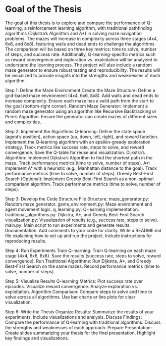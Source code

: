 # Goal of the Thesis
The goal of this thesis is to explore and compare the performance of Q-learning, a reinforcement learning algorithm, with traditional pathfinding algorithms (Dijkstra’s Algorithm and A*) in solving maze navigation problems. The mazes will increase in complexity across three stages (4x4, 6x6, and 8x8), featuring walls and dead ends to challenge the algorithms. The comparison will be based on three key metrics: time to solve, number of steps, and success rate. Additionally, Q-learning-specific metrics such as reward convergence and exploration vs. exploitation will be analyzed to understand the learning process. The project will also include a random maze generator to ensure robust testing and reproducibility. The results will be visualized to provide insights into the strengths and weaknesses of each algorithm.


Step 1: Define the Maze Environment
Create the Maze Structure:
Define a grid-based maze environment (4x4, 6x6, 8x8).
Add walls and dead ends to increase complexity.
Ensure each maze has a valid path from the start to the goal (bottom-right corner).
Random Maze Generator:
Implement a random maze generator using an algorithm like Recursive Backtracking or Prim’s Algorithm.
Ensure the generator can create mazes of different sizes and complexities.

Step 2: Implement the Algorithms
Q-learning:
Define the state space (agent’s position), action space (up, down, left, right), and reward function.
Implement the Q-learning algorithm with an epsilon-greedy exploration strategy.
Track metrics like success rate, steps to solve, and reward convergence.
Save the Q-table for reuse and visualization.
Dijkstra’s Algorithm:
Implement Dijkstra’s Algorithm to find the shortest path in the maze.
Track performance metrics (time to solve, number of steps).
A*:
Implement A* with a heuristic (e.g., Manhattan distance to the goal).
Track performance metrics (time to solve, number of steps).
Greedy Best-First Search (Optional):
Implement Greedy Best-First Search as a non-optimal comparison algorithm.
Track performance metrics (time to solve, number of steps).

Step 3: Develop the Code Structure
File Structure:
maze_generator.py: Random maze generator.
game_environment.py: Maze environment and agent movement logic.
q_learning.py: Q-learning implementation.
traditional_algorithms.py: Dijkstra, A*, and Greedy Best-First Search.
visualization.py: Visualization of results (e.g., success rate, steps to solve).
main.py: Main script to run experiments and generate results.
Documentation:
Add comments to your code for clarity.
Write a README.md file explaining how to set up and run the project.
Include instructions for reproducing results.

Step 4: Run Experiments
Train Q-learning:
Train Q-learning on each maze stage (4x4, 6x6, 8x8).
Save the results (success rate, steps to solve, reward convergence).
Run Traditional Algorithms:
Run Dijkstra, A*, and Greedy Best-First Search on the same mazes.
Record performance metrics (time to solve, number of steps).

Step 5: Visualize Results
Q-learning Metrics:
Plot success rate over episodes.
Visualize reward convergence.
Analyze exploration vs. exploitation.
Algorithm Comparison:
Compare steps to solve and time to solve across all algorithms.
Use bar charts or line plots for clear visualization.

Step 6: Write the Thesis
Organize Results:
Summarize the results of your experiments.
Include visualizations and analysis.
Discuss Findings:
Compare the performance of Q-learning with traditional algorithms.
Discuss the strengths and weaknesses of each approach.
Prepare Presentation:
Create slides summarizing your thesis for the final presentation.
Highlight key findings and visualizations.
